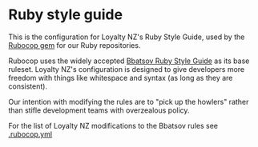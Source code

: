 # Ruby style guide

This is the configuration for Loyalty NZ's Ruby Style Guide, used by the [Rubocop
gem](https://github.com/bbatsov/rubocop) for our Ruby repositories.

Rubocop uses the widely accepted [Bbatsov Ruby Style Guide](https://github.com/bbatsov/ruby-style-guide) as its base ruleset. Loyalty NZ's configuration is designed to give developers more freedom with things like whitespace and syntax (as long as they are consistent).

Our intention with modifying the rules are to "pick up the howlers" rather than stifle development teams with overzealous policy.

For the list of Loyalty NZ modifications to the Bbatsov rules see [.rubocop.yml](ruby/.rubocop.yml)

